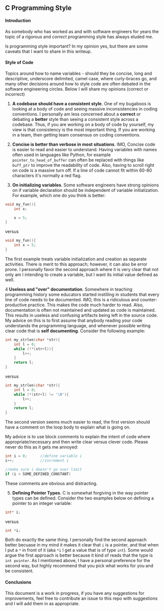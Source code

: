 ## C Programming Style

#### Introduction
As somebody who has worked as and with software engineers for years the topic of a rigorous and *correct* programming style has always eluded me.

Is programming style important?  In my opinion yes, but there are some caveats that I want to share in this writeup.


#### Style of Code
Topics around how to name variables - should they be concise, long and descriptive, underscore delimited, camel case, where curly-braces go, and many other decisions around how to style code are often debated in the software engineering circles.  Below I will share my opinions (correct or incorrect)

1. **A codebase should have a consistent style**.  One of my bugaboos is looking at a body of code and seeing massive inconsistencies in coding conventions.  I personally am less concerned about a **correct** or debating a **better** style than seeing a consistent style across a codebase.  Thus, if you are working on a body of code by yourself, my view is that consistency is the most important thing.  If you are working in a team, then getting team consensus on coding conventions.

2. **Concise is better than verbose in most situations**.  IMO, Concise code is easier to read and easier to understand.  Having variables with names often used in languages like Python, for example `pointer_to_head_of_buffer` can often be replaced with things like `buff_ptr` to improve the readability of code.  Also, having to scroll right on code is a massive turn off.  If a line of code cannot fit within 60-80 characters it's normally a red flag.

3. **On initializing variables**.  Some software engineers have strong opinions on if variable declaration should be independent of variable initialization.  For example, which one do you think is better:

```c
void my_fun(){
    int x;

    x = 5;
}
```
versus
```c
void my_fun(){
    int x = 5;
}
```
The first example treats variable initialization and creation as separate activities.  There is merit to this approach; however, it can also be error prone.  I personally favor the second approach where it is very clear that not only am I intending to create a variable, but I want its initial value defined as well.

4 **Useless and "over" documentation**.  Somewhere in teaching programming history some educators started instilling in students that every line of code needs to be documented.  IMO, this is a ridiculous and counter-productive practice. This makes the code much harder to read.  Also, documentation is often not maintained and updated as code is maintained.  This results in useless and confusing artifacts being left in the source code.  My advice on this is to first assume that anybody reading your code understands the programming language, and whenever possible writing clear code that is **self documenting**.  Consider the following example:

```c
int my_strlen(char *str){
    int l = 0;
    while (!*(str+l)){
        l++;
    }
    return l;
}
```
versus
```c
int my_strlen(char *str){
    int l = 0;
    while (*(str+l) != '\0'){
        l++;
    }
    return l;
}
```
The second version seems much easier to read, the first version should have a comment on the loop body to explain what is going on.

My advice is to use block comments to explain the intent of code where appropriate/necessary and then write clear versus clever code. Please never do this as it gets me annoyed:

```c
int i = 0;      //define variable i
i++;            //increment i

//make sure i doesn't go over limit
if (i < SOME_DEFINED_CONSTANT)
```

These comments are obvious and distracting.

5. **Defining Pointer Types**.  C is somewhat forgiving in the way pointer types can be defined.  Consider the two examples below on defining a pointer to an integer variable:

```c
int* i;
```
versus
```c
int *i;
```

Both do exactly the same thing.  I personally find the second approach better becuase in my mind it makes it clear that `i` is a pointer, and that when I put a `*` in front of it (aka `*i` I get a value that is of type `int`).  Some would argue the first approach is better because it kind of reads that the type is `int pointer`.  As I mentioned above, I have a personal preference for the second way, but highly recommend that you pick what works for you and be consistent. 

#### Conclusions
This document is a work in progress, if you have any suggestions for improvements, feel free to contribute an issue to this repo with suggestions and I will add them in as appropriate. 